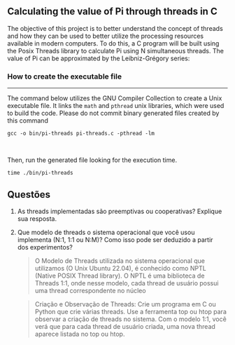 ## Calculating the value of Pi through threads in C

The objective of this project is to better understand the concept of threads and how they can be used to better utilize the processing resources available in modern computers. To do this, a C program will be built using the Posix Threads library to calculate Pi using N simultaneous threads. The value of Pi can be approximated by the Leibniz-Grégory series:

### How to create the executable file

<hr />

The command below utilizes the GNU Compiler Collection to create a Unix executable file. It links the `math` and `pthread` unix libraries, which were used to build the code. Please do not commit binary generated files created by this command


````shell
gcc -o bin/pi-threads pi-threads.c -pthread -lm
````

<br />

Then, run the generated file looking for the execution time.

````shell
time ./bin/pi-threads
````

## Questões

1. As threads implementadas são preemptivas ou cooperativas? Explique sua resposta.

2. Que modelo de threads o sistema operacional que você usou implementa (N:1, 1:1 ou N:M)? Como isso pode ser deduzido a partir dos experimentos?
   > O Modelo de Threads utilizada no sistema operacional que utilizamos (O Unix Ubuntu 22.04), é conhecido como NPTL (Native POSIX Thread library). O NPTL é uma biblioteca de Threads 1:1, onde nesse modelo, cada thread de usuário possui uma       thread correspondente no núcleo
   
   >Criação e Observação de Threads:
    Crie um programa em C ou Python que crie várias threads.
    Use a ferramenta top ou htop para observar a criação de threads no sistema. Com o modelo 1:1, você verá que para cada thread de usuário criada, uma nova thread aparece listada no top ou htop.
